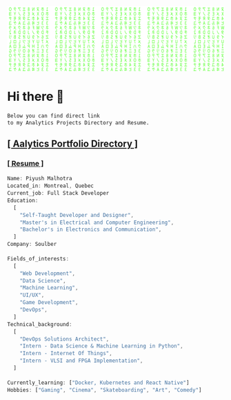 <!--
**bhanu-thakur/bhanu-thakur** is a ✨ _special_ ✨ repository because its `README.md` (this file) appears on your GitHub profile.

Here are some ideas to get you started:

- 🔭 I’m currently working on ...
- 🌱 I’m currently learning ...
- 👯 I’m looking to collaborate on ...
- 🤔 I’m looking for help with ...
- 💬 Ask me about ...
- 📫 How to reach me: ...
- 😄 Pronouns: ...
- ⚡ Fun fact: ...
-->

<p align="center">
  <img 
    src="https://raw.githubusercontent.com/bhanu-thakur/bhanu-thakur/cefd134eac092dfc1e86c187c5d68075feabf33c/assets/matrix.svg"
  >
</p>

# Hi there 👋

```
Below you can find direct link
to my Analytics Projects Directory and Resume.
```

## [[ Aalytics Portfolio Directory ]](https://github.com/bhanu-thakur/friendly-sniffle/wiki#sql-server_)
### [[ Resume ]]()

```Javascript
Name: Piyush Malhotra
Located_in: Montreal, Quebec
Current_job: Full Stack Developer
Education:
  [
    "Self-Taught Developer and Designer",
    "Master's in Electrical and Computer Engineering",
    "Bachelor's in Electronics and Communication",
  ]
Company: Soulber

Fields_of_interests:
  [
    "Web Development",
    "Data Science",
    "Machine Learning",
    "UI/UX",
    "Game Development",
    "DevOps",
  ]
Technical_background:
  [
    "DevOps Solutions Architect",
    "Intern - Data Science & Machine Learning in Python",
    "Intern - Internet Of Things",
    "Intern - VLSI and FPGA Implementation",
  ]
  
Currently_learning: ["Docker, Kubernetes and React Native"]
Hobbies: ["Gaming", "Cinema", "Skateboarding", "Art", "Comedy"]
```

